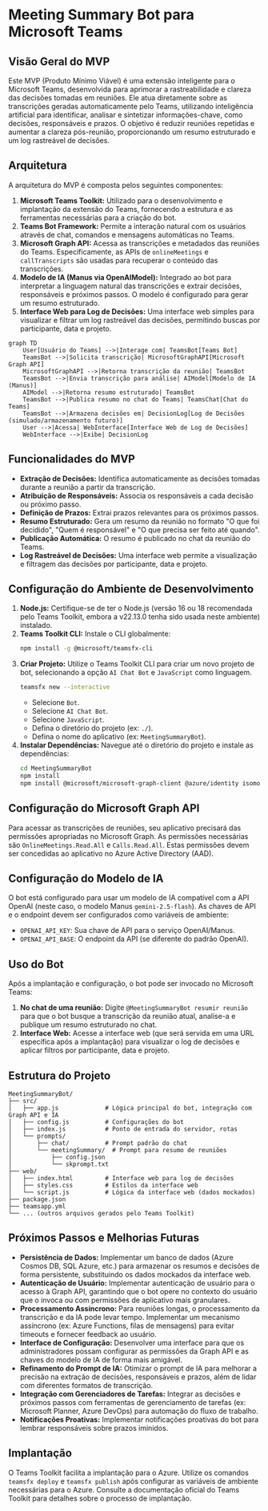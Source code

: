 # Meeting Summary Bot para Microsoft Teams

## Visão Geral do MVP

Este MVP (Produto Mínimo Viável) é uma extensão inteligente para o Microsoft Teams, desenvolvida para aprimorar a rastreabilidade e clareza das decisões tomadas em reuniões. Ele atua diretamente sobre as transcrições geradas automaticamente pelo Teams, utilizando inteligência artificial para identificar, analisar e sintetizar informações-chave, como decisões, responsáveis e prazos. O objetivo é reduzir reuniões repetidas e aumentar a clareza pós-reunião, proporcionando um resumo estruturado e um log rastreável de decisões.

## Arquitetura

A arquitetura do MVP é composta pelos seguintes componentes:

1.  **Microsoft Teams Toolkit:** Utilizado para o desenvolvimento e implantação da extensão do Teams, fornecendo a estrutura e as ferramentas necessárias para a criação do bot.
2.  **Teams Bot Framework:** Permite a interação natural com os usuários através de chat, comandos e mensagens automáticas no Teams.
3.  **Microsoft Graph API:** Acessa as transcrições e metadados das reuniões do Teams. Especificamente, as APIs de `onlineMeetings` e `callTranscripts` são usadas para recuperar o conteúdo das transcrições.
4.  **Modelo de IA (Manus via OpenAIModel):** Integrado ao bot para interpretar a linguagem natural das transcrições e extrair decisões, responsáveis e próximos passos. O modelo é configurado para gerar um resumo estruturado.
5.  **Interface Web para Log de Decisões:** Uma interface web simples para visualizar e filtrar um log rastreável das decisões, permitindo buscas por participante, data e projeto.

```mermaid
graph TD
    User[Usuário do Teams] -->|Interage com| TeamsBot[Teams Bot]
    TeamsBot -->|Solicita transcrição| MicrosoftGraphAPI[Microsoft Graph API]
    MicrosoftGraphAPI -->|Retorna transcrição da reunião| TeamsBot
    TeamsBot -->|Envia transcrição para análise| AIModel[Modelo de IA (Manus)]
    AIModel -->|Retorna resumo estruturado| TeamsBot
    TeamsBot -->|Publica resumo no chat do Teams| TeamsChat[Chat do Teams]
    TeamsBot -->|Armazena decisões em| DecisionLog[Log de Decisões (simulado/armazenamento futuro)]
    User -->|Acessa| WebInterface[Interface Web de Log de Decisões]
    WebInterface -->|Exibe| DecisionLog
```

## Funcionalidades do MVP

-   **Extração de Decisões:** Identifica automaticamente as decisões tomadas durante a reunião a partir da transcrição.
-   **Atribuição de Responsáveis:** Associa os responsáveis a cada decisão ou próximo passo.
-   **Definição de Prazos:** Extrai prazos relevantes para os próximos passos.
-   **Resumo Estruturado:** Gera um resumo da reunião no formato "O que foi decidido", "Quem é responsável" e "O que precisa ser feito até quando".
-   **Publicação Automática:** O resumo é publicado no chat da reunião do Teams.
-   **Log Rastreável de Decisões:** Uma interface web permite a visualização e filtragem das decisões por participante, data e projeto.

## Configuração do Ambiente de Desenvolvimento

1.  **Node.js:** Certifique-se de ter o Node.js (versão 16 ou 18 recomendada pelo Teams Toolkit, embora a v22.13.0 tenha sido usada neste ambiente) instalado.
2.  **Teams Toolkit CLI:** Instale o CLI globalmente:
    ```bash
    npm install -g @microsoft/teamsfx-cli
    ```
3.  **Criar Projeto:** Utilize o Teams Toolkit CLI para criar um novo projeto de bot, selecionando a opção `AI Chat Bot` e `JavaScript` como linguagem.
    ```bash
    teamsfx new --interactive
    ```
    -   Selecione `Bot`.
    -   Selecione `AI Chat Bot`.
    -   Selecione `JavaScript`.
    -   Defina o diretório do projeto (ex: `./`).
    -   Defina o nome do aplicativo (ex: `MeetingSummaryBot`).
4.  **Instalar Dependências:** Navegue até o diretório do projeto e instale as dependências:
    ```bash
    cd MeetingSummaryBot
    npm install
    npm install @microsoft/microsoft-graph-client @azure/identity isomorphic-fetch
    ```

## Configuração do Microsoft Graph API

Para acessar as transcrições de reuniões, seu aplicativo precisará das permissões apropriadas no Microsoft Graph. As permissões necessárias são `OnlineMeetings.Read.All` e `Calls.Read.All`. Estas permissões devem ser concedidas ao aplicativo no Azure Active Directory (AAD).

## Configuração do Modelo de IA

O bot está configurado para usar um modelo de IA compatível com a API OpenAI (neste caso, o modelo Manus `gemini-2.5-flash`). As chaves de API e o endpoint devem ser configurados como variáveis de ambiente:

-   `OPENAI_API_KEY`: Sua chave de API para o serviço OpenAI/Manus.
-   `OPENAI_API_BASE`: O endpoint da API (se diferente do padrão OpenAI).

## Uso do Bot

Após a implantação e configuração, o bot pode ser invocado no Microsoft Teams:

1.  **No chat de uma reunião:** Digite `@MeetingSummaryBot resumir reunião` para que o bot busque a transcrição da reunião atual, analise-a e publique um resumo estruturado no chat.
2.  **Interface Web:** Acesse a interface web (que será servida em uma URL específica após a implantação) para visualizar o log de decisões e aplicar filtros por participante, data e projeto.

## Estrutura do Projeto

```
MeetingSummaryBot/
├── src/
│   ├── app.js             # Lógica principal do bot, integração com Graph API e IA
│   ├── config.js          # Configurações do bot
│   ├── index.js           # Ponto de entrada do servidor, rotas
│   └── prompts/
│       ├── chat/          # Prompt padrão do chat
│       └── meetingSummary/  # Prompt para resumo de reuniões
│           ├── config.json
│           └── skprompt.txt
├── web/
│   ├── index.html         # Interface web para log de decisões
│   ├── styles.css         # Estilos da interface web
│   └── script.js          # Lógica da interface web (dados mockados)
├── package.json
├── teamsapp.yml
└── ... (outros arquivos gerados pelo Teams Toolkit)
```

## Próximos Passos e Melhorias Futuras

-   **Persistência de Dados:** Implementar um banco de dados (Azure Cosmos DB, SQL Azure, etc.) para armazenar os resumos e decisões de forma persistente, substituindo os dados mockados da interface web.
-   **Autenticação de Usuário:** Implementar autenticação de usuário para o acesso à Graph API, garantindo que o bot opere no contexto do usuário que o invoca ou com permissões de aplicativo mais granulares.
-   **Processamento Assíncrono:** Para reuniões longas, o processamento da transcrição e da IA pode levar tempo. Implementar um mecanismo assíncrono (ex: Azure Functions, filas de mensagens) para evitar timeouts e fornecer feedback ao usuário.
-   **Interface de Configuração:** Desenvolver uma interface para que os administradores possam configurar as permissões da Graph API e as chaves do modelo de IA de forma mais amigável.
-   **Refinamento do Prompt de IA:** Otimizar o prompt de IA para melhorar a precisão na extração de decisões, responsáveis e prazos, além de lidar com diferentes formatos de transcrição.
-   **Integração com Gerenciadores de Tarefas:** Integrar as decisões e próximos passos com ferramentas de gerenciamento de tarefas (ex: Microsoft Planner, Azure DevOps) para automação do fluxo de trabalho.
-   **Notificações Proativas:** Implementar notificações proativas do bot para lembrar responsáveis sobre prazos iminidos.

## Implantação

O Teams Toolkit facilita a implantação para o Azure. Utilize os comandos `teamsfx deploy` e `teamsfx publish` após configurar as variáveis de ambiente necessárias para o Azure. Consulte a documentação oficial do Teams Toolkit para detalhes sobre o processo de implantação.
